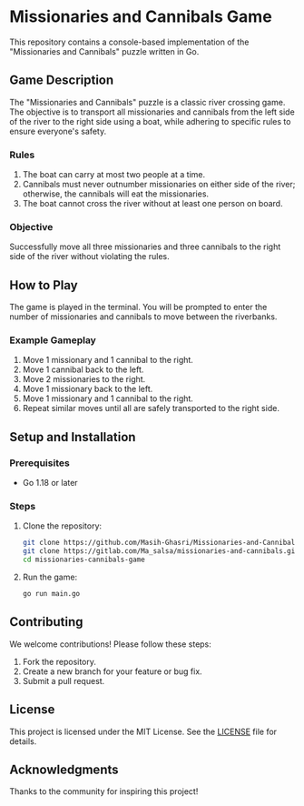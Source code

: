 # Missionaries and Cannibals Game

This repository contains a console-based implementation of the "Missionaries and Cannibals" puzzle written in Go.

## Game Description
The "Missionaries and Cannibals" puzzle is a classic river crossing game. The objective is to transport all missionaries and cannibals from the left side of the river to the right side using a boat, while adhering to specific rules to ensure everyone's safety.

### Rules
1. The boat can carry at most two people at a time.
2. Cannibals must never outnumber missionaries on either side of the river; otherwise, the cannibals will eat the missionaries.
3. The boat cannot cross the river without at least one person on board.

### Objective
Successfully move all three missionaries and three cannibals to the right side of the river without violating the rules.

## How to Play
The game is played in the terminal. You will be prompted to enter the number of missionaries and cannibals to move between the riverbanks.

### Example Gameplay
1. Move 1 missionary and 1 cannibal to the right.
2. Move 1 cannibal back to the left.
3. Move 2 missionaries to the right.
4. Move 1 missionary back to the left.
5. Move 1 missionary and 1 cannibal to the right.
6. Repeat similar moves until all are safely transported to the right side.

## Setup and Installation
### Prerequisites
- Go 1.18 or later

### Steps
1. Clone the repository:
   ```bash
   git clone https://github.com/Masih-Ghasri/Missionaries-and-Cannibals.git
   git clone https://gitlab.com/Ma_salsa/missionaries-and-cannibals.git
   cd missionaries-cannibals-game
   ```
2. Run the game:
   ```bash
   go run main.go
   ```

## Contributing
We welcome contributions! Please follow these steps:
1. Fork the repository.
2. Create a new branch for your feature or bug fix.
3. Submit a pull request.

## License
This project is licensed under the MIT License. See the [LICENSE](LICENSE) file for details.

## Acknowledgments
Thanks to the community for inspiring this project!
